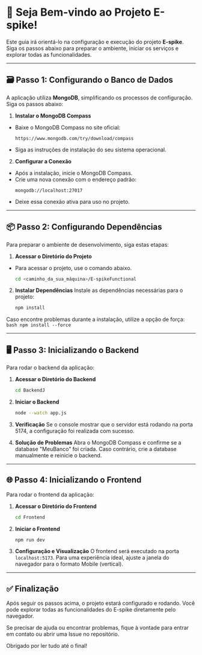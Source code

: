 # 🚀 Seja Bem-vindo ao Projeto E-spike!

Este guia irá orientá-lo na configuração e execução do projeto **E-spike**. Siga os passos abaixo para preparar o ambiente, iniciar os serviços e explorar todas as funcionalidades.

---

## 🗃️ Passo 1: Configurando o Banco de Dados

A aplicação utiliza **MongoDB**, simplificando os processos de configuração. Siga os passos abaixo:

1. **Instalar o MongoDB Compass**
  - Baixe o MongoDB Compass no site oficial:  
    ```
    https://www.mongodb.com/try/download/compass
    ```
  - Siga as instruções de instalação do seu sistema operacional.

2. **Configurar a Conexão**
  - Após a instalação, inicie o MongoDB Compass.
  - Crie uma nova conexão com o endereço padrão:  
    ```
    mongodb://localhost:27017
    ```
  - Deixe essa conexão ativa para uso no projeto.

---

## 📦 Passo 2: Configurando Dependências

Para preparar o ambiente de desenvolvimento, siga estas etapas:

1. **Acessar o Diretório do Projeto**
  - Para acessar o projeto, use o comando abaixo.
    ```bash
    cd <caminho_da_sua_máquina>/E-spikeFunctional
    ```

2. **Instalar Dependências**
  Instale as dependências necessárias para o projeto:
    ```bash
    npm install
    ```
  Caso encontre problemas durante a instalação, utilize a opção de força:
    ```bash
    npm install --force
    ```

---

## 🖥️ Passo 3: Inicializando o Backend

Para rodar o backend da aplicação:

1. **Acessar o Diretório do Backend**
    ```bash
    cd BackendJ
    ```

2. **Iniciar o Backend**
    ```bash
    node --watch app.js
    ```

3. **Verificação**
  Se o console mostrar que o servidor está rodando na porta 5174, a configuração foi realizada com sucesso.

4. **Solução de Problemas**
  Abra o MongoDB Compass e confirme se a database "MeuBanco" foi criada.
  Caso contrário, crie a database manualmente e reinicie o backend.

---

## 🌐 Passo 4: Inicializando o Frontend

Para rodar o frontend da aplicação:

1. **Acessar o Diretório do Frontend**
    ```bash
    cd Frontend
    ```

2. **Iniciar o Frontend**
    ```bash
    npm run dev
    ```

3. **Configuração e Visualização**
  O frontend será executado na porta `localhost:5173`.
  Para uma experiência ideal, ajuste a janela do navegador para o formato Mobile (vertical).

---

## ✅ Finalização

Após seguir os passos acima, o projeto estará configurado e rodando. Você pode explorar todas as funcionalidades do E-spike diretamente pelo navegador.

Se precisar de ajuda ou encontrar problemas, fique à vontade para entrar em contato ou abrir uma Issue no repositório.

Obrigado por ler tudo até o final! 
